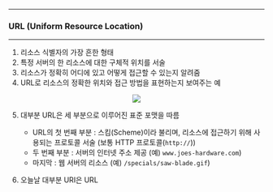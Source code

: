 -----
### URL (Uniform Resource Location)
-----
1. 리소스 식별자의 가장 흔한 형태
2. 특정 서버의 한 리소스에 대한 구체적 위치를 서술
3. 리소스가 정확히 어디에 있고 어떻게 접근할 수 있는지 알려줌
4. URL로 리소스의 정확한 위치와 접근 방법을 표현하는지 보여주는 예
<div align="center">
<img src="https://github.com/user-attachments/assets/f862354f-66e9-471d-bb5a-db6091c82957">
</div>

5. 대부분 URL은 세 부분으로 이루어진 표준 포맷을 따름
   - URL의 첫 번째 부분 : 스킴(Scheme)이라 불리며, 리소스에 접근하기 위해 사용되는 프로토콜 서술 (보통 HTTP 프로토콜(```http://```))
   - 두 번째 부분 : 서버의 인터넷 주소 제공 (예) ```www.joes-hardware.com```)
   - 마지막 : 웹 서버의 리소스 (예) ```/specials/saw-blade.gif```)

6. 오늘날 대부분 URI은 URL
